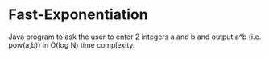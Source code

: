 # Fast-Exponentiation
Java program to ask the user to enter 2 integers a and b and output a^b (i.e. pow(a,b)) in O(log N) time complexity.
